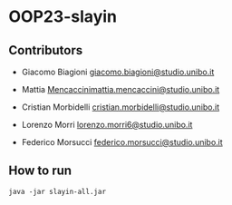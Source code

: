 # OOP23-slayin

## Contributors
- Giacomo Biagioni giacomo.biagioni@studio.unibo.it

- Mattia Mencaccinimattia.mencaccini@studio.unibo.it

- Cristian Morbidelli cristian.morbidelli@studio.unibo.it

- Lorenzo Morri lorenzo.morri6@studio.unibo.it

- Federico Morsucci federico.morsucci@studio.unibo.it

## How to run
`java -jar slayin-all.jar`